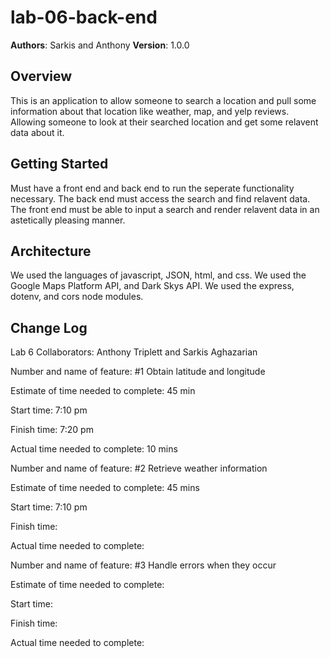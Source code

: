 # lab-06-back-end

**Authors**: Sarkis and Anthony
**Version**: 1.0.0 <!--(increment the patch/fix version number if you make more commits past your first submission)-->

## Overview
<!-- Provide a high level overview of what this application is and why you are building it, beyond the fact that it's an assignment for this class. (i.e. What's your problem domain?) -->
This is an application to allow someone to search a location and pull some information about that location like weather, map, and yelp reviews. Allowing someone to look at their searched location and get some relavent data about it.

## Getting Started
<!-- What are the steps that a user must take in order to build this app on their own machine and get it running? -->
Must have a front end and back end to run the seperate functionality necessary. The back end must access the search and find relavent data. The front end must be able to input a search and render relavent data in an astetically pleasing manner.

## Architecture
<!-- Provide a detailed description of the application design. What technologies (languages, libraries, etc) you're using, and any other relevant design information. -->
We used the languages of javascript, JSON, html, and css. We used the Google Maps Platform API, and Dark Skys API. We used the express, dotenv, and cors node modules.

## Change Log
<!-- Use this area to document the iterative changes made to your application as each feature is successfully implemented. Use time stamps. Here's an examples:

01-01-2001 4:59pm - Application now has a fully-functional express server, with a GET route for the location resource.

## Credits and Collaborations
<!-- Give credit (and a link) to other people or resources that helped you build this application. -->
Lab 6 Collaborators: Anthony Triplett and Sarkis Aghazarian

<!---------------------------------------------------------------------------------------Feature Logs---------------------------------------------------------------------------------------------------->

Number and name of feature: #1 Obtain latitude and longitude

Estimate of time needed to complete: 45 min

Start time: 7:10 pm

Finish time: 7:20 pm

Actual time needed to complete: 10 mins

Number and name of feature: #2 Retrieve weather information

Estimate of time needed to complete: 45 mins

Start time: 7:10 pm

Finish time: 

Actual time needed to complete: 

Number and name of feature: #3 Handle errors when they occur

Estimate of time needed to complete: 

Start time: 

Finish time: 

Actual time needed to complete: 